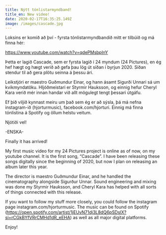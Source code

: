 ```yaml
---
title: Nýtt tónlistarmyndband!
title_en: New video!
date: 2020-02-17T16:35:25.149Z
image: /images/cascade.jpg
---
```

Loksins er komið að því - fyrsta tónlistarmyndbandið mitt er tilbúið og má finna hér: 

https://www.youtube.com/watch?v=qdePMsbplnY

Þetta er lagið Cascade, sem er fyrsta lagið í 24 myndum (24 Pictures), en ég hef hægt og hægt verið að gefa þau lög út síðan í byrjun 2020. Síðan stendur til að gera plötu seinna á þessu ári.

Leikstjóri er maestro Guðmundur Einar, og hann ásamt Sigurði Unnari sá um kvikmyndatöku. Hljóðmeistari er Styrmir Hauksson, og einnig hefur Cheryl Kara verið mér innan handar við allt mögulegt tengt þessari útgáfu. 

Ef þið viljið kynnast meiru um það sem ég er að sýsla, þá má nefna instagram-ið (hjorturmusic), facebook.com/hjorturi. Einnig má finna tónlistina á Spotify og öllum helstu veitum. 

Njótiði vel!

\-ENSKA-

Finally it has arrived!



My first music video for my 24 Pictures project is online as of now, on my youtube channel. It is the first song, “Cascade”. I have been releasing these songs digitally since the beginning of 2020, but now I plan on releasing an album later this year. 

The director is maestro Guðmundur Einar, and he handled the cinematography alongside Sigurður Unnar. Sound engineering and mixing was done my Styrmir Hauksson, and Cheryl Kara has helped with all sorts of things connected with this release. 

If you want to follow my stuff more closely, you could follow the instagram page instagram.com/hjorturmusic. The music can be found on Spotify (https://open.spotify.com/artist/1jEUvN71dj3L8dQ6pSDslX?si=rCGkBYfVRrCMHd1dR_eEHA) as well as all major digital platforms.

Enjoy!
